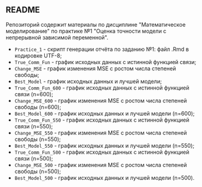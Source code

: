 ## README

Репозиторий содержит материалы по дисциплине "Математическое моделирование" по практике №1 "Оценка точности модели с непрерывной зависимой переменной".

* ```Practice_1``` - скрипт генерации отчёта по заданию №1: файл .Rmd в кодировке UTF-8;
* ```True_Comm_Fun``` - график исходных данных с истинной функцией связи;
* ```Change_MSE``` - график изменения MSE с ростом числа степеней свободы;
* ```Best_Model``` - график исходных данных и лучшей модели;
* ```True_Comm_Fun_600``` - график исходных данных с истинной функцией связи (n=600);
* ```Change_MSE_600``` - график изменения MSE с ростом числа степеней свободы (n=600);
* ```Best_Model_600``` - график исходных данных и лучшей модели (n=600);
* ```True_Comm_Fun_550``` - график исходных данных с истинной функцией связи (n=550);
* ```Change_MSE_550``` - график изменения MSE с ростом числа степеней свободы (n=550);
* ```Best_Model_550``` - график исходных данных и лучшей модели (n=550);
* ```True_Comm_Fun_500``` - график исходных данных с истинной функцией связи (n=500);
* ```Change_MSE_500``` - график изменения MSE с ростом числа степеней свободы (n=500);
* ```Best_Model_500``` - график исходных данных и лучшей модели (n=500).

